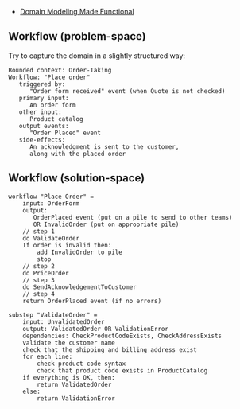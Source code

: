 - [Domain Modeling Made Functional](https://github.com/swlaschin/DomainModelingMadeFunctional)

## Workflow (problem-space)

Try to capture the domain in a slightly structured way:

    Bounded context: Order-Taking
    Workflow: "Place order"
       triggered by:
          "Order form received" event (when Quote is not checked)
       primary input:
          An order form
       other input:
          Product catalog
       output events:
          "Order Placed" event
       side-effects:
          An acknowledgment is sent to the customer,
          along with the placed order


## Workflow (solution-space)

    workflow "Place Order" =
        input: OrderForm
        output:
           OrderPlaced event (put on a pile to send to other teams)
           OR InvalidOrder (put on appropriate pile)
        // step 1
        do ValidateOrder
        If order is invalid then:
            add InvalidOrder to pile
            stop
        // step 2
        do PriceOrder
        // step 3
        do SendAcknowledgementToCustomer
        // step 4
        return OrderPlaced event (if no errors)

    substep "ValidateOrder" =
        input: UnvalidatedOrder
        output: ValidatedOrder OR ValidationError
        dependencies: CheckProductCodeExists, CheckAddressExists
        validate the customer name
        check that the shipping and billing address exist
        for each line:
            check product code syntax
            check that product code exists in ProductCatalog
        if everything is OK, then:
            return ValidatedOrder
        else:
            return ValidationError
